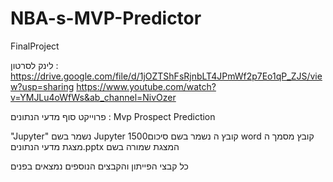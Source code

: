 # NBA-s-MVP-Predictor
FinalProject

לינק לסרטון : 
https://drive.google.com/file/d/1jOZTShFsRjnbLT4JPmWf2p7Eo1qP_ZJS/view?usp=sharing
https://www.youtube.com/watch?v=YMJLu4oWfWs&ab_channel=NivOzer

פרוייקט סוף מדעי הנתונים : Mvp Prospect Prediction

"Jupyter" נשמר בשם Jupyter קובץ  ה
נשמר בשם סיכום1500 word קובץ מסמך ה
מצגת מדעי הנתונים.pptx המצגת שמורה בשם 

כל קבצי הפייתון והקבצים הנוספים נמצאים בפנים
